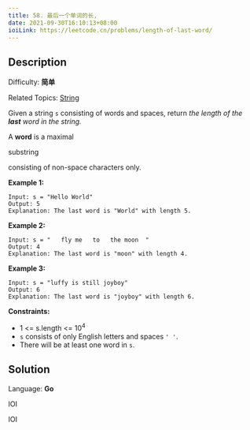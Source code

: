 ```yaml
---
title: 58. 最后一个单词的长,
date: 2021-09-30T16:10:13+08:00
ioiLink: https://leetcode.cn/problems/length-of-last-word/
---
```


## Description

Difficulty: **简单**

Related Topics: [String](https://leetcode.cn/tag/https://leetcode.cn/tag/string//)


Given a string `s` consisting of words and spaces, return _the length of the **last** word in the string._

A **word** is a maximal<span data-keyword="substring-nonempty" class=" cursor-pointer relative text-dark-blue-s text-sm"></span>


substring


consisting of non-space characters only.

**Example 1:**

```
Input: s = "Hello World"
Output: 5
Explanation: The last word is "World" with length 5.
```

**Example 2:**

```
Input: s = "   fly me   to   the moon  "
Output: 4
Explanation: The last word is "moon" with length 4.
```

**Example 3:**

```
Input: s = "luffy is still joyboy"
Output: 6
Explanation: The last word is "joyboy" with length 6.
```

**Constraints:**

*   1 <= s.length <= 10<sup>4</sup>
*   `s` consists of only English letters and spaces `' '`.
*   There will be at least one word in `s`.


## Solution

Language: **Go**

IOI

IOI
